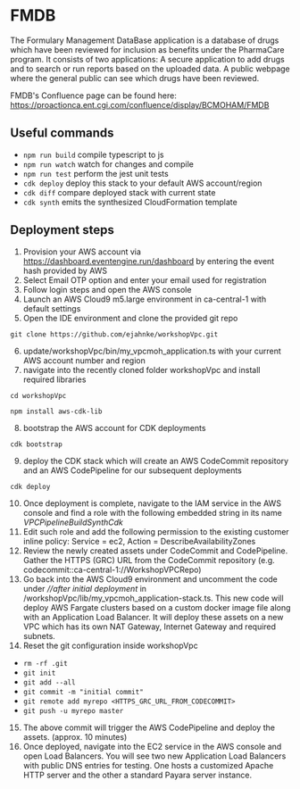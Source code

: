 # FMDB
The Formulary Management DataBase application is a database of drugs which have been reviewed for inclusion as benefits under the PharmaCare program. It consists of two applications:
  A secure application to add drugs and to search or run reports based on the uploaded data.
  A public webpage where the general public can see which drugs have been reviewed.
 
 FMDB's Confluence page can be found here: https://proactionca.ent.cgi.com/confluence/display/BCMOHAM/FMDB

## Useful commands

* `npm run build`   compile typescript to js
* `npm run watch`   watch for changes and compile
* `npm run test`    perform the jest unit tests
* `cdk deploy`      deploy this stack to your default AWS account/region
* `cdk diff`        compare deployed stack with current state
* `cdk synth`       emits the synthesized CloudFormation template

## Deployment steps

1. Provision your AWS account via https://dashboard.eventengine.run/dashboard by entering the event hash provided by AWS
2. Select Email OTP option and enter your email used for registration
3. Follow login steps and open the AWS console
4. Launch an AWS Cloud9 m5.large environment in ca-central-1 with default settings
5. Open the IDE environment and clone the provided git repo
```
git clone https://github.com/ejahnke/workshopVpc.git
```
6. update/workshopVpc/bin/my_vpcmoh_application.ts with your current AWS account number and region
7. navigate into the recently cloned folder workshopVpc and install required libraries
```
cd workshopVpc
```
```
npm install aws-cdk-lib
```
8. bootstrap the AWS account for CDK deployments
```
cdk bootstrap
```
9. deploy the CDK stack which will create an AWS CodeCommit repository and an AWS CodePipeline for our subsequent deployments
```
cdk deploy
```
10. Once deployment is complete, navigate to the IAM service in the AWS console and find a role with the following embedded string in its name *VPCPipelineBuildSynthCdk*
11. Edit such role and add the following permission to the existing customer inline policy: Service =  ec2, Action = DescribeAvailabilityZones
12. Review the newly created assets under CodeCommit and CodePipeline. Gather the HTTPS (GRC) URL from the CodeCommit repository (e.g. codecommit::ca-central-1://WorkshopVPCRepo)
13. Go back into the AWS Cloud9 environment and uncomment the code under *//after initial deployment* in /workshopVpc/lib/my_vpcmoh_application-stack.ts. This new code will deploy AWS Fargate clusters based on a custom docker image file along with an Application Load Balancer. It will deploy these assets on a new VPC which has its own NAT Gateway, Internet Gateway and required subnets.
14. Reset the git configuration inside workshopVpc
- `rm -rf .git`
- `git init`
- `git add --all`
- `git commit -m "initial commit"`
- `git remote add myrepo <HTTPS_GRC_URL_FROM_CODECOMMIT>`
- `git push -u myrepo master`
15. The above commit will trigger the AWS CodePipeline and deploy the assets. (approx. 10 minutes)
16. Once deployed, navigate into the EC2 service in the AWS console and open Load Balancers. You will see two new Application Load Balancers with public DNS entries for testing. One hosts a customized Apache HTTP server and the other a standard Payara server instance.
